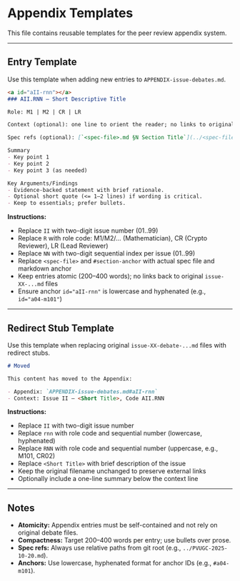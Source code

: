 # Appendix Templates

This file contains reusable templates for the peer review appendix system.

---

## Entry Template

Use this template when adding new entries to `APPENDIX-issue-debates.md`.

```markdown
<a id="aII-rnn"></a>
### AII.RNN — Short Descriptive Title

Role: M1 | M2 | CR | LR

Context (optional): one line to orient the reader; no links to original debate files.

Spec refs (optional): [`<spec-file>.md §N Section Title`](../<spec-file>.md#section-anchor), other spec/report anchors as needed.

Summary
- Key point 1
- Key point 2
- Key point 3 (as needed)

Key Arguments/Findings
- Evidence-backed statement with brief rationale.
- Optional short quote (<= 1–2 lines) if wording is critical.
- Keep to essentials; prefer bullets.
```

**Instructions:**
- Replace `II` with two-digit issue number (01..99)
- Replace `R` with role code: M1/M2/... (Mathematician), CR (Crypto Reviewer), LR (Lead Reviewer)
- Replace `NN` with two-digit sequential index per issue (01..99)
- Replace `<spec-file>` and `#section-anchor` with actual spec file and markdown anchor
- Keep entries atomic (200–400 words); no links back to original `issue-XX-...md` files
- Ensure anchor `id="aII-rnn"` is lowercase and hyphenated (e.g., `id="a04-m101"`)

---

## Redirect Stub Template

Use this template when replacing original `issue-XX-debate-...md` files with redirect stubs.

```markdown
# Moved

This content has moved to the Appendix:

- Appendix: `APPENDIX-issue-debates.md#aII-rnn`
- Context: Issue II — <Short Title>, Code AII.RNN
```

**Instructions:**
- Replace `II` with two-digit issue number
- Replace `rnn` with role code and sequential number (lowercase, hyphenated)
- Replace `RNN` with role code and sequential number (uppercase, e.g., M101, CR02)
- Replace `<Short Title>` with brief description of the issue
- Keep the original filename unchanged to preserve external links
- Optionally include a one-line summary below the context line

---

## Notes

- **Atomicity:** Appendix entries must be self-contained and not rely on original debate files.
- **Compactness:** Target 200–400 words per entry; use bullets over prose.
- **Spec refs:** Always use relative paths from git root (e.g., `../PVUGC-2025-10-20.md`).
- **Anchors:** Use lowercase, hyphenated format for anchor IDs (e.g., `#a04-m101`).
